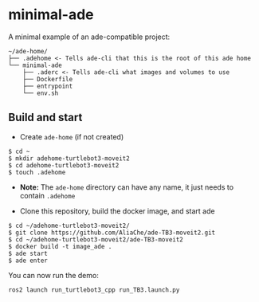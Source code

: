 # minimal-ade

A minimal example of an ade-compatible project:

```
~/ade-home/
├── .adehome <- Tells ade-cli that this is the root of this ade home
└── minimal-ade
    ├── .aderc <- Tells ade-cli what images and volumes to use
    ├── Dockerfile
    ├── entrypoint
    └── env.sh
```

## Build and start

- Create `ade-home` (if not created)
```
$ cd ~
$ mkdir adehome-turtlebot3-moveit2
$ cd adehome-turtlebot3-moveit2
$ touch .adehome
```
- **Note:** The `ade-home` directory can have any name, it just needs to contain `.adehome`

- Clone this repository, build the docker image, and start ade
```
$ cd ~/adehome-turtlebot3-moveit2/
$ git clone https://github.com/AliaChe/ade-TB3-moveit2.git 
$ cd ~/adehome-turtlebot3-moveit2/ade-TB3-moveit2
$ docker build -t image_ade .
$ ade start
$ ade enter
```
You can now run the demo:

```shell
ros2 launch run_turtlebot3_cpp run_TB3.launch.py
```


